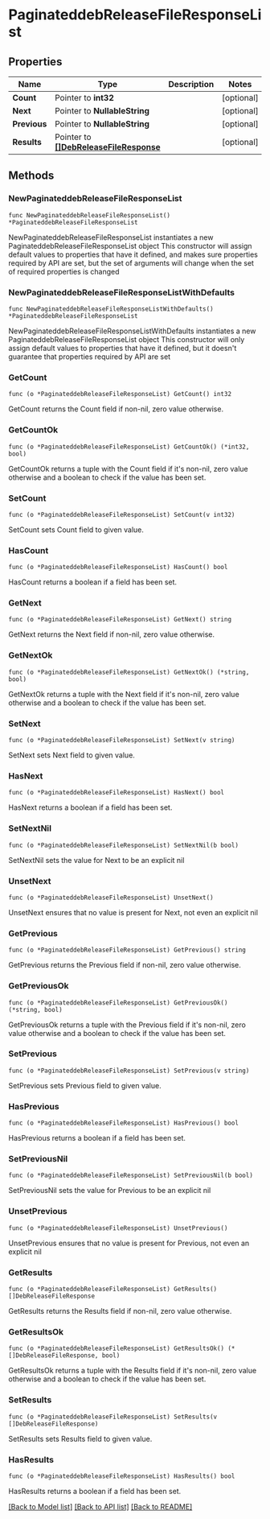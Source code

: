 # PaginateddebReleaseFileResponseList

## Properties

Name | Type | Description | Notes
------------ | ------------- | ------------- | -------------
**Count** | Pointer to **int32** |  | [optional] 
**Next** | Pointer to **NullableString** |  | [optional] 
**Previous** | Pointer to **NullableString** |  | [optional] 
**Results** | Pointer to [**[]DebReleaseFileResponse**](DebReleaseFileResponse.md) |  | [optional] 

## Methods

### NewPaginateddebReleaseFileResponseList

`func NewPaginateddebReleaseFileResponseList() *PaginateddebReleaseFileResponseList`

NewPaginateddebReleaseFileResponseList instantiates a new PaginateddebReleaseFileResponseList object
This constructor will assign default values to properties that have it defined,
and makes sure properties required by API are set, but the set of arguments
will change when the set of required properties is changed

### NewPaginateddebReleaseFileResponseListWithDefaults

`func NewPaginateddebReleaseFileResponseListWithDefaults() *PaginateddebReleaseFileResponseList`

NewPaginateddebReleaseFileResponseListWithDefaults instantiates a new PaginateddebReleaseFileResponseList object
This constructor will only assign default values to properties that have it defined,
but it doesn't guarantee that properties required by API are set

### GetCount

`func (o *PaginateddebReleaseFileResponseList) GetCount() int32`

GetCount returns the Count field if non-nil, zero value otherwise.

### GetCountOk

`func (o *PaginateddebReleaseFileResponseList) GetCountOk() (*int32, bool)`

GetCountOk returns a tuple with the Count field if it's non-nil, zero value otherwise
and a boolean to check if the value has been set.

### SetCount

`func (o *PaginateddebReleaseFileResponseList) SetCount(v int32)`

SetCount sets Count field to given value.

### HasCount

`func (o *PaginateddebReleaseFileResponseList) HasCount() bool`

HasCount returns a boolean if a field has been set.

### GetNext

`func (o *PaginateddebReleaseFileResponseList) GetNext() string`

GetNext returns the Next field if non-nil, zero value otherwise.

### GetNextOk

`func (o *PaginateddebReleaseFileResponseList) GetNextOk() (*string, bool)`

GetNextOk returns a tuple with the Next field if it's non-nil, zero value otherwise
and a boolean to check if the value has been set.

### SetNext

`func (o *PaginateddebReleaseFileResponseList) SetNext(v string)`

SetNext sets Next field to given value.

### HasNext

`func (o *PaginateddebReleaseFileResponseList) HasNext() bool`

HasNext returns a boolean if a field has been set.

### SetNextNil

`func (o *PaginateddebReleaseFileResponseList) SetNextNil(b bool)`

 SetNextNil sets the value for Next to be an explicit nil

### UnsetNext
`func (o *PaginateddebReleaseFileResponseList) UnsetNext()`

UnsetNext ensures that no value is present for Next, not even an explicit nil
### GetPrevious

`func (o *PaginateddebReleaseFileResponseList) GetPrevious() string`

GetPrevious returns the Previous field if non-nil, zero value otherwise.

### GetPreviousOk

`func (o *PaginateddebReleaseFileResponseList) GetPreviousOk() (*string, bool)`

GetPreviousOk returns a tuple with the Previous field if it's non-nil, zero value otherwise
and a boolean to check if the value has been set.

### SetPrevious

`func (o *PaginateddebReleaseFileResponseList) SetPrevious(v string)`

SetPrevious sets Previous field to given value.

### HasPrevious

`func (o *PaginateddebReleaseFileResponseList) HasPrevious() bool`

HasPrevious returns a boolean if a field has been set.

### SetPreviousNil

`func (o *PaginateddebReleaseFileResponseList) SetPreviousNil(b bool)`

 SetPreviousNil sets the value for Previous to be an explicit nil

### UnsetPrevious
`func (o *PaginateddebReleaseFileResponseList) UnsetPrevious()`

UnsetPrevious ensures that no value is present for Previous, not even an explicit nil
### GetResults

`func (o *PaginateddebReleaseFileResponseList) GetResults() []DebReleaseFileResponse`

GetResults returns the Results field if non-nil, zero value otherwise.

### GetResultsOk

`func (o *PaginateddebReleaseFileResponseList) GetResultsOk() (*[]DebReleaseFileResponse, bool)`

GetResultsOk returns a tuple with the Results field if it's non-nil, zero value otherwise
and a boolean to check if the value has been set.

### SetResults

`func (o *PaginateddebReleaseFileResponseList) SetResults(v []DebReleaseFileResponse)`

SetResults sets Results field to given value.

### HasResults

`func (o *PaginateddebReleaseFileResponseList) HasResults() bool`

HasResults returns a boolean if a field has been set.


[[Back to Model list]](../README.md#documentation-for-models) [[Back to API list]](../README.md#documentation-for-api-endpoints) [[Back to README]](../README.md)


